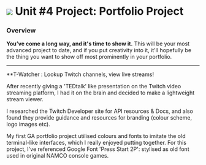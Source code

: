 # ![](https://ga-dash.s3.amazonaws.com/production/assets/logo-9f88ae6c9c3871690e33280fcf557f33.png) Unit #4 Project: Portfolio Project

### Overview

**You’ve come a long way, and it's time to show it.** This will be your most advanced project to date, and if you put creativity into it, it'll hopefully be the thing you want to show off most prominently in your portfolio.

---

**T-Watcher : Lookup Twitch channels, view live streams!

After recently giving a 'TEDtalk' like presentation on the Twitch video streaming platform, I had it on the brain and decided to make a lightweight stream viewer.

I researched the Twitch Developer site for API resources & Docs, and also found they provide guidance and resources for branding (colour scheme, logo images etc).

My first GA portfolio project utilised colours and fonts to imitate the old terminal-like interfaces, which I really enjoyed putting together.
For this project, I've referenced Google Font 'Press Start 2P': stylised as old font used in original NAMCO console games. 